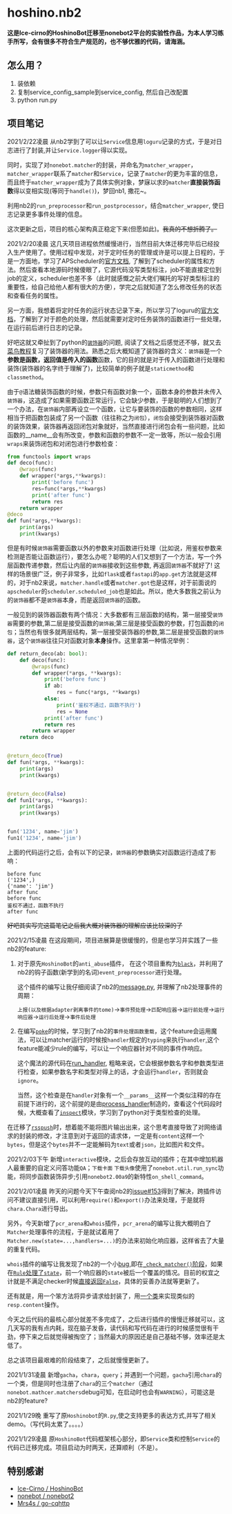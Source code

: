 # hoshino.nb2

**这是Ice-cirno的HoshinoBot迁移至nonebot2平台的实验性作品，为本人学习练手所写，会有很多不符合生产规范的，也不够优雅的代码，请海涵。**

## 怎么用？
1. 装依赖
2. 复制service_config_sample到service_config, 然后自己改配置
3. python run.py



## 项目笔记
2021/2/22凌晨 从nb2学到了可以让`Service`信息用`loguru`记录的方式，于是对日志进行了封装,并让`Service.logger`得以实现。

同时，实现了对`nonebot.matcher`的封装，并命名为`matcher_wrapper`，`matcher_wrapper`联系了`matcher`和`Service`，记录了`matcher`的更为丰富的信息，而且终于`matcher_wrapper`成为了具体实例对象，梦寐以求的`matcher`**直接装饰函数**得以变相实现(等同于`handle()`)，梦回nb1, 撒花~。

利用nb2的`run_preprocessor`和`run_postprocessor`，结合`matcher_wrapper`, 使日志记录更多事件处理的信息。

这次更新之后，项目的核心架构真正稳定下来(但愿如此)。~~我真的不想折腾了。~~



2021/2/20凌晨 这几天项目进程依然缓慢进行，当然目前大体迁移完毕后已经投入生产使用了。使用过程中发现，对于定时任务的管理或许是可以提上日程的，于是一方面地，学习了APScheduler的[官方文档](https://apscheduler.readthedocs.io/en/latest/userguide.html#), 了解到了scheduler的属性和方法。然后查看本地源码时候傻眼了，它源代码没写类型标注，job不能直接定位到job的定义，scheduler也差不多（此时就感慨之前大佬们嘱托的写好类型标注的重要性，给自己给他人都有很大的方便），学完之后就知道了怎么修改任务的状态和查看任务的属性。

另一方面，我想着将定时任务的运行状态记录下来，所以学习了loguru的[官方文档](https://loguru.readthedocs.io/en/stable/index.html)，了解到了对于颜色的处理，然后就需要对定时任务装饰的函数进行一些处理，在运行前后进行日志的记录。

好吧这就又牵扯到了python的[`装饰器`](https://docs.python.org/zh-cn/3/glossary.html#term-decorator)的问题, 阅读了文档之后感觉还不够，就又去[菜鸟教程](https://www.runoob.com/w3cnote/python-func-decorators.html)复习了装饰器的用法。熟悉之后大概知道了装饰器的含义：`装饰器`是一个**参数是函数，返回值是传入的函数**函数，它的目的就是对于传入的函数进行处理和装饰(装饰器的名字终于理解了)，比较简单的例子就是`staticmethod`和`classmethod`。

由于`@`语法糖装饰函数的时候，参数只有函数对象一个，函数本身的参数并未传入`装饰器`，这造成了如果需要函数正常运行，它会缺少参数，于是聪明的人们想到了一个办法，在`装饰器`内部再设立一个函数，让它与要装饰的函数的参数相同，这样相当于把函数包装成了另一个函数（往往称之为`闭包`），`闭包`会接受到装饰器对函数的装饰效果，装饰器再返回闭包对象就好，当然直接进行闭包会有一些问题，比如函数的__name__会有所改变，参数和函数的参数不一定一致等，所以一般会引用`wraps`来装饰闭包和对闭包进行参数检查：

```python
from functools import wraps
def deco(func):
    @wraps(func)
    def wrapper(*args,**kwargs):
        print('before func')
        res=func(*args,**kwargs)
        print('after func')
        return res
    return wrapper
@deco
def fun(*args,**kwargs):
    print(args)
    print(kwargs)
```

但是有时候`装饰器`需要函数以外的参数来对函数进行处理（比如说，用鉴权参数来检测是否能让函数运行），要怎么办呢？聪明的人们又想到了一个方法，写一个外层函数传递参数，然后让内层的`装饰器`接收到这些参数,  再返回`装饰器`不就好了! 这样的场景很广泛，例子非常多，比如`flask`或者`fastapi`的`app.get`方法就是这样的，对于nb2来说，`matcher.handle`或者`matcher.got`也是这样，对于前面说的`apscheduler`的`scheduler.scheduled_job`也是如此。所以，绝大多数我之前认为的`装饰器`都不是`装饰器`本身，而是返回`装饰器`的函数。

一般见到的装饰器函数有两个情况：大多数都有三层函数的结构，第一层接受`装饰器`需要的参数,第二层是接受函数的`装饰器`;第三层是接受函数的参数，打包函数的`闭包`；当然也有很多就两层结构，第一层接受装饰器的参数,第二层是接受函数的`装饰器`，这个`装饰器`往往只对函数对象**本身**操作。这里拿第一种情况举例：

```python
def return_deco(ab: bool):
    def deco(func):
        @wraps(func)
        def wrapper(*args, **kwargs):
            print('before func')
            if ab:
                res = func(*args, **kwargs)
            else:
                print('鉴权不通过，函数不执行')
                res = None
            print('after func')
            return res
        return wrapper
    return deco


@return_deco(True)
def fun(*args, **kwargs):
    print(args)
    print(kwargs)


@return_deco(False)
def fun1(*args, **kwargs):
    print(args)
    print(kwargs)


fun('1234', name='jim')
fun1('1234', name='jim')
```

上面的代码运行之后，会有以下的记录，`装饰器`的参数确实对函数运行造成了影响：

```
before func
('1234',)
{'name': 'jim'}
after func
before func
鉴权不通过，函数不执行
after func
```

~~好吧其实写完这篇笔记之后我大概对装饰器的理解应该比较深的了~~

2021/2/15凌晨 在这段期间，项目进展算是很缓慢的，但是也学习并实践了一些nb2的feature:

1.  对于原先`HoshinoBot`的`anti_abuse`插件， 在这个项目重构为[`black`](hoshino/base/black/__init__.py)，并利用了nb2的钩子函数(新学到的名词)`event_preprocessor`进行处理。

    这个插件的编写让我仔细阅读了nb2的[message.py](https://github.com/nonebot/nonebot2/blob/0428b1dd81263e474d7e18e36745d5bb9d572d14/nonebot/message.py),  并理解了nb2处理事件的周期：

    `上报(以及根据adapter剥离事件的tome)`->`事件预处理`->`匹配响应器`->`运行前处理`->`运行响应器`->`运行后处理`->`事件后处理`

2.  在编写[`poke`](hoshino/modules/interactive/poke.py)的时候，学习到了nb2的`事件处理函数重载`，这个feature会运用魔法，可以让matcher运行的时候按`handler`规定的`typing`来执行`handler`,这个feature能减少rule的编写，可以让一个响应器针对不同的事件作响应。

    这个魔法的源代码在[run_handler](https://github.com/nonebot/nonebot2/blob/0428b1dd81263e474d7e18e36745d5bb9d572d14/nonebot/matcher.py#L458), 粗略来说，它会根据参数名字和参数类型进行检查，如果参数名字和类型对得上的话，才会运行`handler`，否则就会`ignore`。

    当然，这个检查是在`handler`对象有一个`__params__`这样一个类似注释的存在前提下进行的，这个前提的是由[process_handler](https://github.com/nonebot/nonebot2/blob/0428b1dd81263e474d7e18e36745d5bb9d572d14/nonebot/matcher.py#L246)制造的，查看这个代码段时候，大概查看了[`inspect`](https://docs.python.org/zh-cn/3.9/library/inspect.html)模块，学习到了python对于类型检查的处理。


在迁移了[`rsspush`](hoshino\modules\information\rsspush\__init__.py)时，想着能不能将图片输出出来，这个思考直接导致了对网络请求的封装的修改，才注意到对于返回的请求体，一定是有`content`这样一个`bytes`，但是这个`bytes`并不一定能解码为`text`或者`json`，比如图片和文件。



2021/2/03下午 新增`interactive`模块，之后会存放互动的插件；在其中增加机器人最重要的自定义问答功能`QA`；`下载卡面` `下载头像`使用了`nonebot.util.run_sync`功能，将同步函数装饰异步;引用`nonebot2.00a9`的新特性`on_shell_command`。



2021/2/01凌晨  昨天的问题今天下午查阅nb2的[issue#153](https://github.com/nonebot/nonebot2/issues/153)得到了解决，跨插件访问不建议直接引用，可以利用`require()`和`export()`办法来处理，于是就将`chara.Chara`进行导出。

另外，今天新增了`pcr_arena`和`whois`插件，`pcr_arena`的编写让我大概明白了`Matcher`处理事件的流程，于是就试着用了`Matcher.new(state=...,handlers=...)`的办法来初始化响应器，这样省去了大量的重复代码。

`whois`插件的编写让我发现了nb2的一个小[bug](https://github.com/nonebot/nonebot2/issues/180),即在[`_check_matcher()`阶段](https://github.com/nonebot/nonebot2/blob/0428b1dd81263e474d7e18e36745d5bb9d572d14/nonebot/message.py#L102)，如果在[`Rule`处理了`state`](https://github.com/nonebot/nonebot2/blob/0428b1dd81263e474d7e18e36745d5bb9d572d14/nonebot/rule.py#L279)，前一个响应器的`state`被后一个覆盖的情况。目前的权宜之计就是不满足checker时候[直接返回`False`](hoshino/rule.py#L48)，具体的妥善办法就等更新了。

还有就是，用一个笨方法将异步请求给封装了，用[一个类](hoshino/util/aiohttpx.py)来实现类似的`resp.content`操作。

今天之后代码的最核心部分就差不多完成了，之后进行插件的慢慢迁移就可以，这几天写的我有点内耗，现在脑子发昏，读代码和写代码在进行的时候感觉很有干劲，停下来之后就觉得被掏空了；当然最大的原因还是自己基础不够，效率还是太低了。

总之该项目最艰难的阶段结束了，之后就慢慢更新了。



2021/1/31凌晨 新增`gacha`，`chara`，`query`；并遇到一个问题，`gacha`引用`chara`的一个类，但是同时也注册了`chara`的三个`matcher`（通过`nonebot.mathcer.matchers`debug可知，在启动时也会有`WARNING`），可能这是nb2的feature?



2021/1/29晚   重写了原`Hoshinobot`的`R.py`,使之支持更多的表达方式,并写了相关demo。（写代码太累了。。。。）

2021/1/29凌晨 原`HoshinoBot`代码框架核心部分，即`Service`类和控制`Service`的代码已迁移完成。项目启动为时两天，还算顺利（不是）。



## 特别感谢

- [Ice-Cirno / HoshinoBot](https://github.com/Ice-Cirno/HoshinoBot)
- [nonebot / nonebot2](https://github.com/nonebot/nonebot2)
- [Mrs4s / go-cqhttp](https://github.com/Mrs4s/go-cqhttp)

